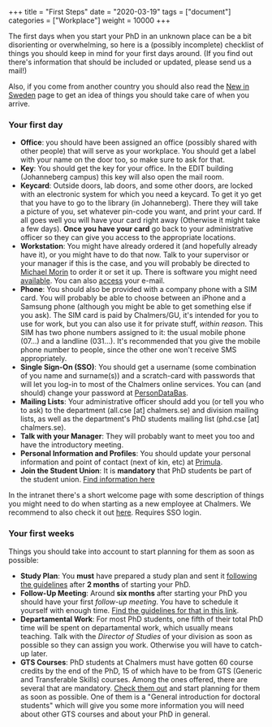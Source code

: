 +++
title =  "First Steps"
date  = "2020-03-19"
tags = ["document"]
categories = ["Workplace"]
weight = 10000
+++

The first days when you start your PhD in an unknown place can be a bit disorienting or overwhelming, so here is a (possibly incomplete) checklist of things you should keep in mind for your first days around. (If you find out there's information that should be included or updated, please send us a mail!)

Also, if you come from another country you should also read the [New in Sweden](/posts/new-in-sweden.md) page to get an idea of things you should take care of when you arrive.

### Your first day

- **Office**: you should have been assigned an office (possibly shared with other people) that will serve as your workplace. You should get a label with your name on the door too, so make sure to ask for that.
- **Key**: You should get the key for your office. In the EDIT building (Johanneberg campus) this key will also open the mail room.
- **Keycard**: Outside doors, lab doors, and some other doors, are locked with an electronic system for which you need a keycard. To get it yo get that you have to go to the library (in Johanneberg). There they will take a picture of you, set whatever pin-code you want, and print your card. If all goes well you will have your card right away (Otherwise it might take a few days). **Once you have your card** go back to your administrative officer so they can give you access to the appropriate locations.
- **Workstation**: You might have already ordered it (and hopefully already have it), or you might have to do that now. Talk to your supervisor or your manager if this is the case, and you will probably be directed to [Michael Morin](https://www.chalmers.se/en/staff/Pages/michael-morin.aspx) to order it or set it up. There is software you might need [available](/posts/software). You can also [access](/posts/email) your e-mail.
- **Phone**: You should also be provided with a company phone with a SIM card. You will probably be able to choose between an iPhone and a Samsung phone (although you might be able to get something else if you ask). The SIM card is paid by Chalmers/GU, it's intended for you to use for work, but you can also use it for private stuff, *within reason*. This SIM has two phone numbers assigned to it: the usual mobile phone (07...) and a landline (031...). It's recommended that you give the mobile phone number to people, since the other one won't receive SMS appropriately.
- **Single Sign-On (SSO)**: You should get a username (some combination of you name and surname(s)) and a scratch-card with passwords that will let you log-in to most of the Chalmers online services. You can (and should) change your password at [PersonDataBas](https://pdb.chalmers.se).
- **Mailing Lists**: Your administrative officer should add you (or tell you who to ask) to the department (all.cse [at] chalmers.se) and division mailing lists, as well as the department's PhD students mailing list (phd.cse [at] chalmers.se).
- **Talk with your Manager**: They will probably want to meet you too and have the introductory meeting.
- **Personal Information and Profiles**: You should update your personal information and point of contact (next of kin, etc) at [Primula](https://personal.portal.chalmers.se/chalmers/).
- **Join the Student Union**: It is **mandatory** that PhD students be part of the student union. [Find information here](/posts/student-union)

In the intranet there's a short welcome page with some description of things you might need to do when starting as a new employee at Chalmers. We recommend to also check it out [here](https://intranet.chalmers.se/en/working-at-chalmers/employee/employee/new-employee/). Requires SSO login.


### Your first weeks

Things you should take into account to start planning for them as soon as possible:

- **Study Plan**: You **must** have prepared a study plan and sent it [following the guidelines](https://intranet.chalmers.se/en/tools-support/doctoral-studies-support/during-your-doctoral-studies/follow-up-meetings-and-individual-study-plan-and-follow-up-meetings/#individual-study-plan-and-follow-up-meetings-at-computer-science-and-engineering) after **2 months** of starting your PhD.
- **Follow-Up Meeting**: Around **six months** after starting your PhD you should have your first *follow-up meeting*. You have to schedule it yourself with enough time. [Find the guidelines for that in this link](https://intranet.chalmers.se/en/tools-support/doctoral-studies-support/during-your-doctoral-studies/follow-up-meetings-and-individual-study-plan-and-follow-up-meetings/#individual-study-plan-and-follow-up-meetings-at-computer-science-and-engineering).
- **Departamental Work**: For most PhD students, one fifth of their total PhD time will be spent on departamental work, which usually means teaching. Talk with the *Director of Studies* of your division as soon as possible so they can assign you work. Otherwise you will have to catch-up later.
- **GTS Courses**: PhD students at Chalmers must have gotten 60 course credits by the end of the PhD, 15 of which have to be from GTS (Generic and Transferable Skills) courses. Among the ones offered, there are several that are mandatory. [Check them out](https://student.portal.chalmers.se/doctoralportal/gts/Pages/default.aspx) and start planning for them as soon as possible. One of them is a "General introduction for doctoral students" which will give you some more information you will need about other GTS courses and about your PhD in general.


